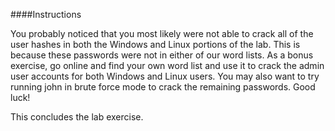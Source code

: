 ####Instructions

You probably noticed that you most likely were not able to crack all of the user hashes in both the Windows and Linux portions of the lab. This is because these passwords were not in either of our word lists. As a bonus exercise, go online and find your own word list and use it to crack the admin user accounts for both Windows and Linux users. You may also want to try running john in brute force mode to crack the remaining passwords. Good luck!

This concludes the lab exercise.
